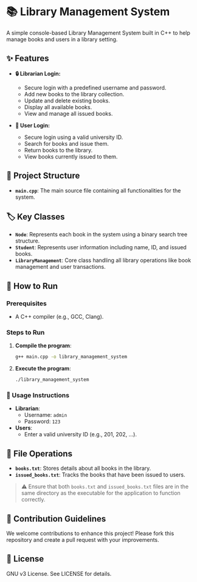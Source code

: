 # 📚 Library Management System

A simple console-based Library Management System built in C++ to help manage books and users in a library setting.

## ✨ Features

- **🔒 Librarian Login:**
  - Secure login with a predefined username and password.
  - Add new books to the library collection.
  - Update and delete existing books.
  - Display all available books.
  - View and manage all issued books.

- **👥 User Login:**
  - Secure login using a valid university ID.
  - Search for books and issue them.
  - Return books to the library.
  - View books currently issued to them.

## 📂 Project Structure

- **`main.cpp`**: The main source file containing all functionalities for the system.

## 🏷️ Key Classes

- **`Node`**: Represents each book in the system using a binary search tree structure.
- **`Student`**: Represents user information including name, ID, and issued books.
- **`LibraryManagement`**: Core class handling all library operations like book management and user transactions.

## 🚀 How to Run

### Prerequisites

- A C++ compiler (e.g., GCC, Clang).

### Steps to Run

1. **Compile the program**:
   ```bash
   g++ main.cpp -o library_management_system
   ```

2. **Execute the program**:
   ```bash
   ./library_management_system
   ```

### 📝 Usage Instructions

- **Librarian**:
  - Username: `admin`
  - Password: `123`
- **Users**:
  - Enter a valid university ID (e.g., 201, 202, ...).

## 📁 File Operations

- **`books.txt`**: Stores details about all books in the library.
- **`issued_books.txt`**: Tracks the books that have been issued to users.

> ⚠️ Ensure that both `books.txt` and `issued_books.txt` files are in the same directory as the executable for the application to function correctly.

## 🤝 Contribution Guidelines

We welcome contributions to enhance this project! Please fork this repository and create a pull request with your improvements.

## 📄 License

GNU v3 License. See LICENSE for details.
